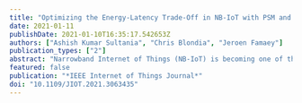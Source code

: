 ```yaml
---
title: "Optimizing the Energy-Latency Trade-Off in NB-IoT with PSM and eDRX"
date: 2021-01-11
publishDate: 2021-01-10T16:35:17.542653Z
authors: ["Ashish Kumar Sultania", "Chris Blondia", "Jeroen Famaey"]
publication_types: ["2"]
abstract: "Narrowband Internet of Things (NB-IoT) is becoming one of the most promising low power wide area (LPWA) networking technologies. It can support more than 50 000 devices within a cell using licensed spectrum. NB-IoT provides low energy consumption, reliable connectivity and deep indoor coverage for the device, making it a good candidate for IoT use cases. NB-IoT introduces two novel energy-saving techniques, namely extended discontinuous reception (eDRX) and power saving mode (PSM). This paper presents a Markov chain model to evaluate the power consumption and latency of NB-IoT devices using PSM and eDRX. By exploiting the characteristics of the steady-state distribution of the Markov chain, the probabilities in steady state can be obtained explicitly. Based on these probabilities, we calculate the system downlink (DL) latency as a function of different timers of these power-saving features. We also compare the model to simulation results obtained from the ns-3 event-based network simulator, to determine its accuracy. The results show that its performance in terms of energy and latency is comparable. Our model is accurate with consideration of the protocol details and the new Radio Resource Control (RRC) Idle features of NB-IoT. The results show that the analytical model achieves an average accuracy of more than 91% for power consumption and DL latency. Lastly, we use the model to automatically determine the optimal parameter set in terms of latency and power consumption for various IoT use cases with different traffic requirements, based on multi-objective analysis of the Pareto front."
featured: false
publication: "*IEEE Internet of Things Journal*"
doi: "10.1109/JIOT.2021.3063435"
---
```

